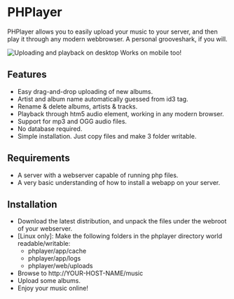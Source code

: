 PHPlayer
========

PHPlayer allows you to easily upload your music to your server, and then play it through any modern webbrowser.
A personal grooveshark, if you will.

![Uploading and playback on desktop Works on mobile too!](https://raw.github.com/Epskampie/PHPlayer/master/docs/img/screengrabs.png)

Features
--------

* Easy drag-and-drop uploading of new albums.
* Artist and album name automatically guessed from id3 tag.
* Rename & delete albums, artists & tracks.
* Playback through htm5 audio element, working in any modern browser.
* Support for mp3 and OGG audio files.
* No database required.
* Simple installation. Just copy files and make 3 folder writable.

Requirements
------------

* A server with a webserver capable of running php files.
* A very basic understanding of how to install a webapp on your server.

Installation
------------

* Download the latest distribution, and unpack the files under the webroot of your webserver.
* [Linux only]: Make the following folders in the phplayer directory world readable/writable:
    * phplayer/app/cache
    * phplayer/app/logs
    * phplayer/web/uploads
* Browse to http://YOUR-HOST-NAME/music
* Upload some albums.
* Enjoy your music online!